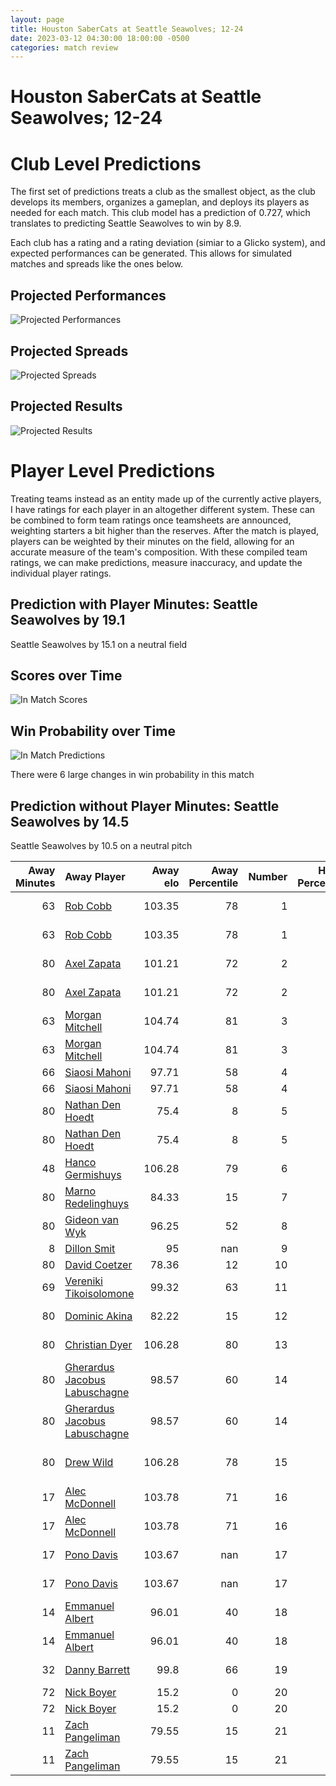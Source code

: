 ```yaml
---  
layout: page  
title: Houston SaberCats at Seattle Seawolves; 12-24  
date: 2023-03-12 04:30:00 18:00:00 -0500  
categories: match review  
---
```

# Houston SaberCats at Seattle Seawolves; 12-24

# Club Level Predictions


The first set of predictions treats a club as the smallest object, as the club develops its members, organizes a gameplan, and deploys its players as needed for each match. This club model has a prediction of 0.727, which translates to predicting Seattle Seawolves to win by 8.9.

Each club has a rating and a rating deviation (simiar to a Glicko system), and expected performances can be generated. This allows for simulated matches and spreads like the ones below.
## Projected Performances


![Projected Performances](plots/performances_2023-03-12-SeattleSeawolves-HoustonSaberCats.png)
## Projected Spreads


![Projected Spreads](plots/spreads_2023-03-12-SeattleSeawolves-HoustonSaberCats.png)
## Projected Results


![Projected Results](plots/resultbar_2023-03-12-SeattleSeawolves-HoustonSaberCats.png)
# Player Level Predictions


Treating teams instead as an entity made up of the currently active players, I have ratings for each player in an altogether different system. These can be combined to form team ratings once teamsheets are announced, weighting starters a bit higher than the reserves. After the match is played, players can be weighted by their minutes on the field, allowing for an accurate measure of the team's composition. With these compiled team ratings, we can make predictions, measure inaccuracy, and update the individual player ratings.
## Prediction with Player Minutes: Seattle Seawolves by 19.1


Seattle Seawolves by 15.1 on a neutral field
## Scores over Time


![In Match Scores](plots/recap_scores_2023-03-12-SeattleSeawolves-HoustonSaberCats.png)
## Win Probability over Time


![In Match Predictions](plots/recap_prob_2023-03-12-SeattleSeawolves-HoustonSaberCats.png)

There were 6 large changes in win probability in this match
## Prediction without Player Minutes: Seattle Seawolves by 14.5


Seattle Seawolves by 10.5 on a neutral pitch



|   Away Minutes | Away Player                                                                              |   Away elo |   Away Percentile |   Number |   Home Percentile |   Home elo | Home Player                                                                |   Home Minutes |
|---------------:|:-----------------------------------------------------------------------------------------|-----------:|------------------:|---------:|------------------:|-----------:|:---------------------------------------------------------------------------|---------------:|
|             63 | [Rob Cobb](..//playerfiles//RobCobb_cleaned.md)                                          |     103.35 |                78 |        1 |                37 |      88.19 | [Mzamo Majola](..//playerfiles//MzamoMajola_cleaned.md)                    |             63 |
|             63 | [Rob Cobb](..//playerfiles//RobCobb_cleaned.md)                                          |     103.35 |                78 |        1 |                17 |      88.19 | [Mzamo Majola](..//playerfiles//MzamoMajola_cleaned.md)                    |             63 |
|             80 | [Axel Zapata](..//playerfiles//AxelZapata_cleaned.md)                                    |     101.21 |                72 |        2 |                76 |     111.34 | [James Malcolm](..//playerfiles//JamesMalcolm_cleaned.md)                  |             60 |
|             80 | [Axel Zapata](..//playerfiles//AxelZapata_cleaned.md)                                    |     101.21 |                72 |        2 |                90 |     111.34 | [James Malcolm](..//playerfiles//JamesMalcolm_cleaned.md)                  |             60 |
|             63 | [Morgan Mitchell](..//playerfiles//MorganMitchell_cleaned.md)                            |     104.74 |                81 |        3 |                30 |      87.03 | [Sam Matenga](..//playerfiles//SamMatenga_cleaned.md)                      |             60 |
|             63 | [Morgan Mitchell](..//playerfiles//MorganMitchell_cleaned.md)                            |     104.74 |                81 |        3 |                15 |      87.03 | [Sam Matenga](..//playerfiles//SamMatenga_cleaned.md)                      |             60 |
|             66 | [Siaosi Mahoni](..//playerfiles//SiaosiMahoni_cleaned.md)                                |      97.71 |                58 |        4 |                49 |     103.09 | [Ben Landry](..//playerfiles//BenLandry_cleaned.md)                        |             73 |
|             66 | [Siaosi Mahoni](..//playerfiles//SiaosiMahoni_cleaned.md)                                |      97.71 |                58 |        4 |                72 |     103.09 | [Ben Landry](..//playerfiles//BenLandry_cleaned.md)                        |             73 |
|             80 | [Nathan Den Hoedt](..//playerfiles//NathanDenHoedt_cleaned.md)                           |      75.4  |                 8 |        5 |                64 |     109.06 | [Rhyno Herbst](..//playerfiles//RhynoHerbst_cleaned.md)                    |             80 |
|             80 | [Nathan Den Hoedt](..//playerfiles//NathanDenHoedt_cleaned.md)                           |      75.4  |                 8 |        5 |                84 |     109.06 | [Rhyno Herbst](..//playerfiles//RhynoHerbst_cleaned.md)                    |             80 |
|             48 | [Hanco Germishuys](..//playerfiles//HancoGermishuys_cleaned.md)                          |     106.28 |                79 |        6 |                69 |     100.81 | [Charles Elton](..//playerfiles//CharlesElton_cleaned.md)                  |             80 |
|             80 | [Marno Redelinghuys](..//playerfiles//MarnoRedelinghuys_cleaned.md)                      |      84.33 |                15 |        7 |                75 |     104.14 | [Nakai Penny](..//playerfiles//NakaiPenny_cleaned.md)                      |             43 |
|             80 | [Gideon van Wyk](..//playerfiles//GideonvanWyk_cleaned.md)                               |      96.25 |                52 |        8 |                67 |     100.97 | [Riekert Hattingh](..//playerfiles//RiekertHattingh_cleaned.md)            |             80 |
|              8 | [Dillon Smit](..//playerfiles//DillonSmit_cleaned.md)                                    |      95    |               nan |        9 |                88 |     109.98 | [JP Smith](..//playerfiles//JPSmith_cleaned.md)                            |             80 |
|             80 | [David Coetzer](..//playerfiles//DavidCoetzer_cleaned.md)                                |      78.36 |                12 |       10 |                74 |     103.04 | [AJ Alatimu](..//playerfiles//AJAlatimu_cleaned.md)                        |             80 |
|             69 | [Vereniki Tikoisolomone](..//playerfiles//VerenikiTikoisolomone_cleaned.md)              |      99.32 |                63 |       11 |                41 |      94.59 | [Martin Iosefo](..//playerfiles//MartinIosefo_cleaned.md)                  |             60 |
|             80 | [Dominic Akina](..//playerfiles//DominicAkina_cleaned.md)                                |      82.22 |                15 |       12 |                68 |     100.97 | [Daniel David Kriel](..//playerfiles//DanielDavidKriel_cleaned.md)         |             80 |
|             80 | [Christian Dyer](..//playerfiles//ChristianDyer_cleaned.md)                              |     106.28 |                80 |       13 |                41 |      92.29 | [Tevita Lopeti](..//playerfiles//TevitaLopeti_cleaned.md)                  |             80 |
|             80 | [Gherardus Jacobus Labuschagne](..//playerfiles//GherardusJacobusLabuschagne_cleaned.md) |      98.57 |                60 |       14 |                99 |     164.96 | [Lauina Futi](..//playerfiles//LauinaFuti_cleaned.md)                      |             80 |
|             80 | [Gherardus Jacobus Labuschagne](..//playerfiles//GherardusJacobusLabuschagne_cleaned.md) |      98.57 |                60 |       14 |               100 |     164.96 | [Lauina Futi](..//playerfiles//LauinaFuti_cleaned.md)                      |             80 |
|             80 | [Drew Wild](..//playerfiles//DrewWild_cleaned.md)                                        |     106.28 |                78 |       15 |                66 |     100.97 | [Duncan Victor Matthews](..//playerfiles//DuncanVictorMatthews_cleaned.md) |             80 |
|             17 | [Alec McDonnell](..//playerfiles//AlecMcDonnell_cleaned.md)                              |     103.78 |                71 |       16 |                63 |     107.37 | [Jake Turnbull](..//playerfiles//JakeTurnbull_cleaned.md)                  |             17 |
|             17 | [Alec McDonnell](..//playerfiles//AlecMcDonnell_cleaned.md)                              |     103.78 |                71 |       16 |                85 |     107.37 | [Jake Turnbull](..//playerfiles//JakeTurnbull_cleaned.md)                  |             17 |
|             17 | [Pono Davis](..//playerfiles//PonoDavis_cleaned.md)                                      |     103.67 |               nan |       17 |                11 |      83.99 | [Peter Malcolm](..//playerfiles//PeterMalcolm_cleaned.md)                  |             20 |
|             17 | [Pono Davis](..//playerfiles//PonoDavis_cleaned.md)                                      |     103.67 |               nan |       17 |                25 |      83.99 | [Peter Malcolm](..//playerfiles//PeterMalcolm_cleaned.md)                  |             20 |
|             14 | [Emmanuel Albert](..//playerfiles//EmmanuelAlbert_cleaned.md)                            |      96.01 |                40 |       18 |                 9 |      78.02 | [Mason Pedersen](..//playerfiles//MasonPedersen_cleaned.md)                |             20 |
|             14 | [Emmanuel Albert](..//playerfiles//EmmanuelAlbert_cleaned.md)                            |      96.01 |                40 |       18 |                 4 |      78.02 | [Mason Pedersen](..//playerfiles//MasonPedersen_cleaned.md)                |             20 |
|             32 | [Danny Barrett](..//playerfiles//DannyBarrett_cleaned.md)                                |      99.8  |                66 |       19 |                72 |     102.99 | [Taylor Krumrei](..//playerfiles//TaylorKrumrei_cleaned.md)                |              7 |
|             72 | [Nick Boyer](..//playerfiles//NickBoyer_cleaned.md)                                      |      15.2  |                 0 |       20 |                 0 |      -8.97 | [Ben Mitchell](..//playerfiles//BenMitchell_cleaned.md)                    |             37 |
|             72 | [Nick Boyer](..//playerfiles//NickBoyer_cleaned.md)                                      |      15.2  |                 0 |       20 |                 0 |      -8.97 | [Ben Mitchell](..//playerfiles//BenMitchell_cleaned.md)                    |             37 |
|             11 | [Zach Pangeliman](..//playerfiles//ZachPangeliman_cleaned.md)                            |      79.55 |                15 |       21 |                 4 |      72.08 | [Conner Mooneyham](..//playerfiles//ConnerMooneyham_cleaned.md)            |             20 |
|             11 | [Zach Pangeliman](..//playerfiles//ZachPangeliman_cleaned.md)                            |      79.55 |                15 |       21 |                 7 |      72.08 | [Conner Mooneyham](..//playerfiles//ConnerMooneyham_cleaned.md)            |             20 |

